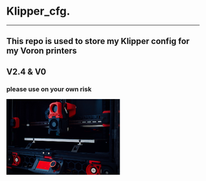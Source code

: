 # Klipper_cfg.
-------------------------------------------------------------------
## This repo is used to store my Klipper config for my Voron printers 
## V2.4 & V0
### please use on your own risk
![](./images/ZwoVier.png) 
